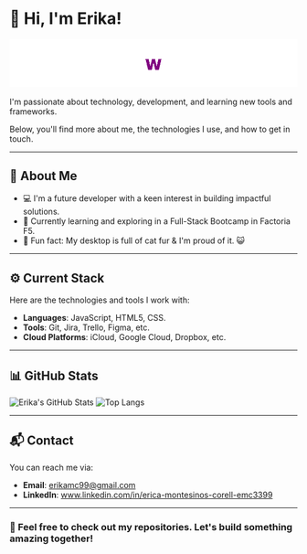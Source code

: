 # 👋 Hi, I'm Erika!
![Typing Animation](https://github.com/erikamc99/RepoPrueba/blob/main/src/github_profile_welcome.gif)

I'm passionate about technology, development, and learning new tools and frameworks. 

Below, you'll find more about me, the technologies I use, and how to get in touch. 

---

## 📌 About Me
- 💻 I'm a future developer with a keen interest in building impactful solutions.
- 🌱 Currently learning and exploring in a Full-Stack Bootcamp in Factoria F5.
- 🌟 Fun fact: My desktop is full of cat fur & I'm proud of it. 😺

---

## ⚙️ Current Stack
Here are the technologies and tools I work with:

- **Languages**: JavaScript, HTML5, CSS.
- **Tools**: Git, Jira, Trello, Figma, etc.
- **Cloud Platforms**: iCloud, Google Cloud, Dropbox, etc.

---

## 📊 GitHub Stats
![Erika's GitHub Stats](https://github-readme-stats.vercel.app/api?username=erikamc99&show_icons=true&theme=radical)      ![Top Langs](https://github-readme-stats.vercel.app/api/top-langs/?username=erikamc99&layout=compact&theme=radical)

---

## 📬 Contact
You can reach me via:

- **Email**: [erikamc99@gmail.com](mailto:erikamc99@gmail.com)
- **LinkedIn**: www.linkedin.com/in/erica-montesinos-corell-emc3399

---

### 🚀 Feel free to check out my repositories. Let's build something amazing together!
